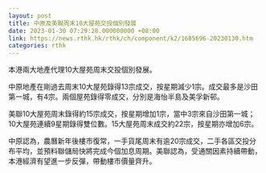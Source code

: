 ```yaml
---
layout: post
title: 中原及美聯周末10大屋苑交投個別發展
date: 2023-01-30 07:29:28.000000000 +08:00
link: https://news.rthk.hk/rthk/ch/component/k2/1685696-20230130.htm
categories: rthk
---
```


本港兩大地產代理10大屋苑周末交投個別發展。

中原地產在剛過去周末10大屋苑錄得13宗成交，按星期減少1宗。成交最多是沙田第一城，有4宗。兩個屋苑錄得零成交，分別是海怡半島及美孚新邨。

美聯10大屋苑周末錄得約15宗成交，按星期增加1宗，當中3宗來自沙田第一城；10大屋苑連續9星期錄得雙位數。15大屋苑周末成交約22宗，按星期亦增加6宗。

中原認為，農曆新年後樓市復常，一手貨尾周末有逾20宗成交，二手各區交投分布平均，並預料聯儲局快將完成今個加息周期。美聯認為，受通關因素持續帶動，本港經濟有望進一步反彈，帶動樓市價量齊升。
